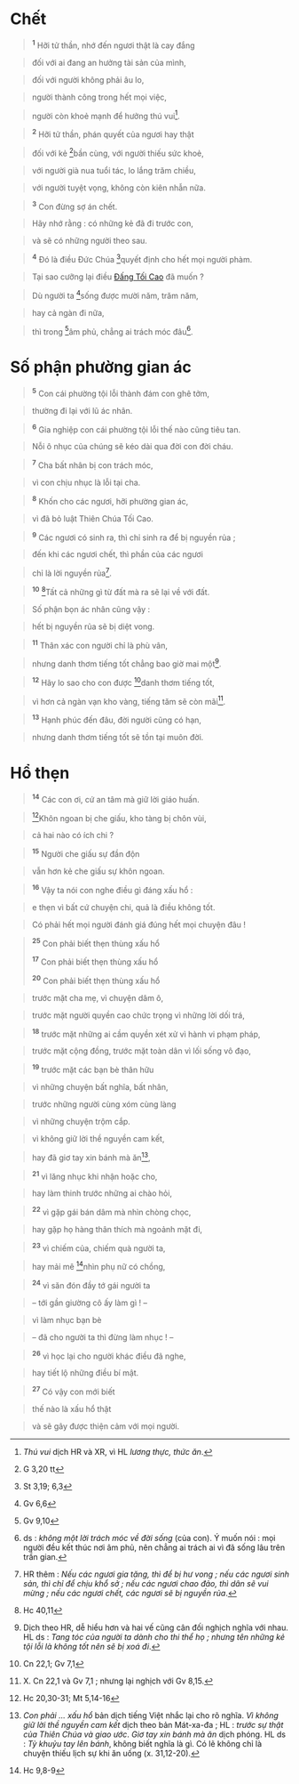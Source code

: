 # Chết

> <sup><b>1</b></sup> Hỡi tử thần, nhớ đến ngươi thật là cay đắng
>


> đối với ai đang an hưởng tài sản của mình,
>


> đối với người không phải âu lo,
>


> người thành công trong hết mọi việc,
>


> người còn khoẻ mạnh để hưởng thú vui[^1].
>


> <sup><b>2</b></sup> Hỡi tử thần, phán quyết của ngươi hay thật
>


> đối với kẻ [^1*]bần cùng, với người thiếu sức khoẻ,
>


> với người già nua tuổi tác, lo lắng trăm chiều,
>


> với người tuyệt vọng, không còn kiên nhẫn nữa.
>


> <sup><b>3</b></sup> Con đừng sợ án chết.
>


> Hãy nhớ rằng : có những kẻ đã đi trước con,
>


> và sẽ có những người theo sau.
>


> <sup><b>4</b></sup> Đó là điều Đức Chúa [^2*]quyết định cho hết mọi người phàm.
>


> Tại sao cưỡng lại điều [Đấng Tối Cao]() đã muốn ?
>


> Dù người ta [^3*]sống được mười năm, trăm năm,
>


> hay cả ngàn đi nữa,
>


> thì trong [^4*]âm phủ, chẳng ai trách móc đâu[^2].
>


# Số phận phường gian ác

> <sup><b>5</b></sup> Con cái phường tội lỗi thành đám con ghê tởm,
>


> thường đi lại với lũ ác nhân.
>


> <sup><b>6</b></sup> Gia nghiệp con cái phường tội lỗi thế nào cũng tiêu tan.
>


> Nỗi ô nhục của chúng sẽ kéo dài qua đời con đời cháu.
>


> <sup><b>7</b></sup> Cha bất nhân bị con trách móc,
>


> vì con chịu nhục là lỗi tại cha.
>


> <sup><b>8</b></sup> Khốn cho các ngươi, hỡi phường gian ác,
>


> vì đã bỏ luật Thiên Chúa Tối Cao.
>


> <sup><b>9</b></sup> Các ngươi có sinh ra, thì chỉ sinh ra để bị nguyền rủa ;
>


> đến khi các ngươi chết, thì phần của các ngươi
>


> chỉ là lời nguyền rủa[^3].
>


> <sup><b>10</b></sup> [^5*]Tất cả những gì từ đất mà ra sẽ lại về với đất.
>


> Số phận bọn ác nhân cũng vậy :
>


> hết bị nguyền rủa sẽ bị diệt vong.
>


> <sup><b>11</b></sup> Thân xác con người chỉ là phù vân,
>


> nhưng danh thơm tiếng tốt chẳng bao giờ mai một[^4].
>


> <sup><b>12</b></sup> Hãy lo sao cho con được [^6*]danh thơm tiếng tốt,
>


> vì hơn cả ngàn vạn kho vàng, tiếng tăm sẽ còn mãi[^5].
>


> <sup><b>13</b></sup> Hạnh phúc đến đâu, đời người cũng có hạn,
>


> nhưng danh thơm tiếng tốt sẽ tồn tại muôn đời.
>


# Hổ thẹn

> <sup><b>14</b></sup> Các con ơi, cứ an tâm mà giữ lời giáo huấn.
>


> [^7*]Khôn ngoan bị che giấu, kho tàng bị chôn vùi,
>


> cả hai nào có ích chi ?
>


> <sup><b>15</b></sup> Người che giấu sự đần độn
>


> vẫn hơn kẻ che giấu sự khôn ngoan.
>


> <sup><b>16</b></sup> Vậy ta nói con nghe điều gì đáng xấu hổ :
>


> e thẹn vì bất cứ chuyện chi, quả là điều không tốt.
>


> Có phải hết mọi người đánh giá đúng hết mọi chuyện đâu !
>


> <sup><b>25</b></sup> Con phải biết thẹn thùng xấu hổ
> 
> <sup><b>17</b></sup> Con phải biết thẹn thùng xấu hổ
> 
> <sup><b>20</b></sup> Con phải biết thẹn thùng xấu hổ
>


> trước mặt cha mẹ, vì chuyện dâm ô,
>


> trước mặt người quyền cao chức trọng vì những lời dối trá,
>


> <sup><b>18</b></sup> trước mặt những ai cầm quyền xét xử vì hành vi phạm pháp,
>


> trước mặt cộng đồng, trước mặt toàn dân vì lối sống vô đạo,
>


> <sup><b>19</b></sup> trước mặt các bạn bè thân hữu
>


> vì những chuyện bất nghĩa, bất nhân,
>


> trước những người cùng xóm cùng làng
>


> vì những chuyện trộm cắp.
>


> vì không giữ lời thề nguyền cam kết,
>


> hay đã giơ tay xin bánh mà ăn[^6],
>


> <sup><b>21</b></sup> vì lăng nhục khi nhận hoặc cho,
>


> hay làm thinh trước những ai chào hỏi,
>


> <sup><b>22</b></sup> vì gặp gái bán dâm mà nhìn chòng chọc,
>


> hay gặp họ hàng thân thích mà ngoảnh mặt đi,
>


> <sup><b>23</b></sup> vì chiếm của, chiếm quà người ta,
>


> hay mải mê [^8*]nhìn phụ nữ có chồng,
>


> <sup><b>24</b></sup> vì săn đón đầy tớ gái người ta
>


> – tới gần giường cô ấy làm gì ! –
>


> vì làm nhục bạn bè
>


> – đã cho người ta thì đừng làm nhục ! –
>


> <sup><b>26</b></sup> vì học lại cho người khác điều đã nghe,
>


> hay tiết lộ những điều bí mật.
>


> <sup><b>27</b></sup> Có vậy con mới biết
>


> thế nào là xấu hổ thật
>


> và sẽ gây được thiện cảm với mọi người.
>

[^1]: *Thú vui* dịch HR và XR, vì HL *lương thực, thức ăn*.
[^2]: ds : *không một lời trách móc về đời sống* (của con). Ý muốn nói : mọi người đều kết thúc nơi âm phủ, nên chẳng ai trách ai vì đã sống lâu trên trần gian.
[^3]: HR thêm : *Nếu các ngươi gia tăng, thì để bị hư vong ; nếu các ngươi sinh sản, thì chỉ để chịu khổ sở ; nếu các ngươi chao đảo, thì dân sẽ vui mừng ; nếu các ngươi chết, các ngươi sẽ bị nguyền rủa*.
[^4]: Dịch theo HR, dễ hiểu hơn và hai vế cũng cân đối nghịch nghĩa với nhau. HL ds : *Tang tóc của người ta dành cho thi thể họ ; nhưng tên những kẻ tội lỗi là không tốt nên sẽ bị xoá đi*.
[^5]: X. Cn 22,1 và Gv 7,1 ; nhưng lại nghịch với Gv 8,15.
[^6]: *Con phải ... xấu hổ* bản dịch tiếng Việt nhắc lại cho rõ nghĩa. *Vì không giữ lời thề nguyền cam kết* dịch theo bản Mát-xa-đa ; HL : *trước sự thật của Thiên Chúa và giao ước*. *Giơ tay xin bánh mà ăn* dịch phóng. HL ds : *Tỳ khuỷu tay lên bánh*, không biết nghĩa là gì. Có lẽ không chỉ là chuyện thiếu lịch sự khi ăn uống (x. 31,12-20).
[^1*]: G 3,20 tt
[^2*]: St 3,19; 6,3
[^3*]: Gv 6,6
[^4*]: Gv 9,10
[^5*]: Hc 40,11
[^6*]: Cn 22,1; Gv 7,1
[^7*]: Hc 20,30-31; Mt 5,14-16
[^8*]: Hc 9,8-9